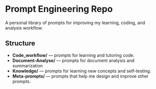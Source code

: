 # Prompt Engineering Repo

A personal library of prompts for improving my learning, coding, and analysis workflow.

## Structure
- **Code_workflow/** — prompts for learning and tutoring code.
- **Document-Analyse/** — prompts for document analysis and summarization
- **Knowledge/** — prompts for learning new concepts and self-testing.
- **Meta-prompts/** — prompts that help me design and improve other prompts.